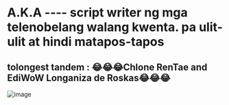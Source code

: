# **A.K.A ---- script writer ng mga telenobelang walang kwenta. pa ulit-ulit at hindi matapos-tapos** 
## tolongest tandem :  😂😂😂Chlone RenTae and EdiWoW Longaniza de Roskas😂😂😂

![image](https://github.com/charmedonesfjo/ChloneRentae/assets/27848301/14f9da09-6539-446a-a1ab-e1990f442fc6)

